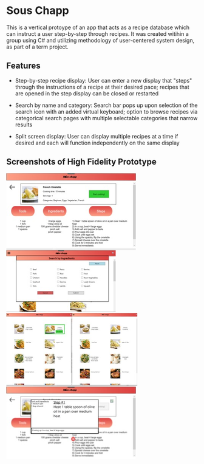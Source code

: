 # Sous Chapp

This is a vertical protoype of an app that acts as a recipe database which can instruct a user step-by-step through recipes. It was created witihin a group using C# 
and utilizing methodology of user-centered system design, as part of a term project.

## Features
- Step-by-step recipe display: User can enter a new display that "steps" through the instructions of a recipe at their desired pace; recipes that are opened in the step display
can be closed or restarted

- Search by name and category: Search bar pops up upon selection of the search icon with an added virtual keyboard; option to browse recipes via categorical search pages with
multiple selectable categories that narrow results

- Split screen display: User can display multiple recipes at a time if desired and each will function independently on the same display

## Screenshots of High Fidelity Prototype
![A snapshot of the full recipe page](recipe_display.jpg)
![A snapshot of the search box display](search_display.jpg)
![A snapshot of the split screen feature](split_display.jpg)
![A snapshot of the sete through display](step_display.jpg)
